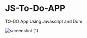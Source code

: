 # JS-To-Do-APP
TO-DO App Using Javascript and Dom


![screenshot (1)](https://github.com/Shreyas-sonu/JS-To-Do-APP/assets/111351684/d32cf5f6-8f47-46e7-ac46-47460af3c660)
